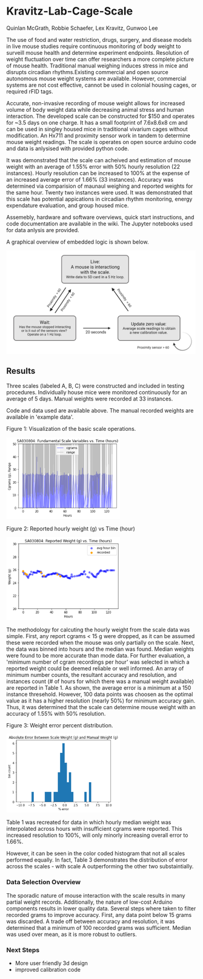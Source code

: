 # Kravitz-Lab-Cage-Scale
Quinlan McGrath, Robbie Schaefer, Lex Kravitz, Gunwoo Lee

  The use of food and water restriction, drugs, surgery, and disease models in live mouse studies require continuous monitoring of body weight to surveill mouse health and determine experiment endpoints. Resolution of weight fluctuation over time can offer researchers a more complete picture of mouse health. Traditional manual weighing induces stress in mice and disrupts circadian rhythms.Existing commercial and open source autonomous mouse weight systems are available. However, commercial systems are not cost effective, cannot be used in colonial housing cages, or required rFID tags. 
 
Accurate, non-invasive recording of mouse weight allows for increased volume of body weight data while decreasing animal stress and human interaction. The developed scale can be constructed for $150 and operates for ~3.5 days on one charge. It has a small footprint of 7.6x8.6x8 cm and can be used in singley housed mice in traditional vivarium cages without modification. An Hx711 and proximity sensor work in tandem to determine mouse weight readings. The scale is operates on open source arduino code and data is anlysised with provided python code. 
  
  It was demonstrated that the scale can acheived and estimation of mouse weight with an average of 1.55% error with 50% hourly resolution (22 instances). Hourly resolution can be increased to 100% at the expense of an increased average error of 1.66% (33 instances). Accuracy was determined via comparision of maunaul weighing and reported weights for the same hour. Twenty two instances were used. It was demonstrated that this scale has potential appications in circadian rhythm monitoring, energy expendature evaluation, and group housed mice.  
  
 Assemebly, hardware and software overviews, quick start instructions, and code documentation are available in the wiki. The Jupyter notebooks used for data anlysis are provided. 

A graphical overview of embedded logic is shown below. 

<img src="https://github.com/qmcgrath/Kravitz-Lab-Cage-Scale/blob/main/Images/stateValueDiagram.png" width="500">

## Results
Three scales (labeled A, B, C) were constructed and included in testing procedures. Individually house mice were monitored continuously for an average of 5 days. Manual weights were recorded at 33 instances.  

Code and data used are available above. The manual recorded weights are available in 'example data'.

Figure 1: Visualization of the basic scale operations. 

<img src="https://github.com/qmcgrath/Kravitz-Lab-Cage-Scale/blob/main/Images/rangeandCgramsSA.png" width="300">

Figure 2: Reported hourly weight (g) vs Time (hour)

<img src="https://github.com/qmcgrath/Kravitz-Lab-Cage-Scale/blob/main/Images/weightVsRecordSA.png" width="300">


The methodology for calcuting the hourly weight from the scale data was simple. First, any report cgrams < 15 g were dropped, as it can be assumed these were recorded when the mouse was only partially on the scale. Next, the data was binned into hours and the median was found. Median weights were found to be more accurate than mode data. For further evaluation, a 'minimum number of cgram recordings per hour' was selected in which a reported weight could be deemed reliable or well informed. An array of minimum number counts, the resultant accuracy and resolution, and instances count (# of hours for which there was a manual weight available) are reported in Table 1. As shown, the average error is a minimum at a 150 instance thresehold. However, 100 data points was choosen as the optimal value as it has a higher resolution (nearly 50%) for minimum accuracy gain. Thus, it was determined that the scale can determine mouse weight with an accuracy of 1.55% with 50% resolution.


Figure 3: Weight error percent distribution. 

<img src="https://github.com/qmcgrath/Kravitz-Lab-Cage-Scale/blob/main/Images/histrogamErrorNoScaleSEp.png" width="300">


Table 1 was recreated for data in which hourly median weight was interpolated across hours with insufficient cgrams were reported. This increased resolution to 100%, will only minorly increasing overall error to 1.66%. 

However, it can be seen in the color coded histogram that not all scales performed equally. In fact, Table 3 demonstrates the distribution of error across the scales - with scale A outperforming the other two substaintially.

### Data Selection Overview
The sporadic nature of mouse interaction with the scale results in many partial weight records. Additionally, the nature of low-cost Arduino components results in lower quality data. Several steps where taken to filter recorded grams to improve accuracy. First, any data point below 15 grams was discarded. A trade off between accuracy and resolution, it was determined that a minimum of 100 recorded grams was sufficient. Median was used over mean, as it is more robust to outliers.  

### Next Steps 
- More user friendly 3d design 
- improved calibration code 
